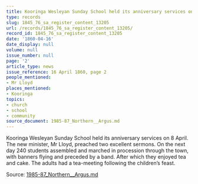 ```yaml
---
title: Kooringa Wesleyan Sunday School held its anniversary services on 8 April.
type: records
slug: 1845_76_sa_register_content_13205
url: /records/1845_76_sa_register_content_13205/
record_id: 1845_76_sa_register_content_13205
date: '1860-04-16'
date_display: null
volume: null
issue_number: null
page: '2'
article_type: news
issue_reference: 16 April 1860, page 2
people_mentioned:
- Mr Lloyd
places_mentioned:
- Kooringa
topics:
- church
- school
- community
source_document: 1985-87_Northern__Argus.md
---
```


Kooringa Wesleyan Sunday School held its anniversary services on 8 April.  The new minister, Mr Lloyd, preached two excellent sermons.  On the next day 240 students assembled and marched in procession through the town, with banners flying and preceded by a band.  After which they enjoyed tea and cake.  The adults had a tea-meeting following the children’s feast.


Source: [1985-87_Northern__Argus.md](/downloads/markdown/1985-87_Northern__Argus.md)
